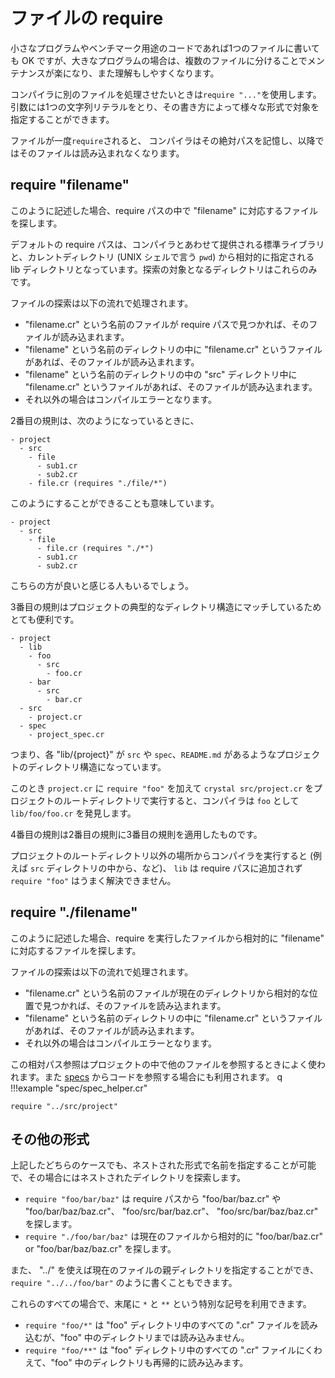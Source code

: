 # ファイルの require

小さなプログラムやベンチマーク用途のコードであれば1つのファイルに書いても OK ですが、大きなプログラムの場合は、複数のファイルに分けることでメンテナンスが楽になり、また理解もしやすくなります。

コンパイラに別のファイルを処理させたいときは`require "..."`を使用します。引数には1つの文字列リテラルをとり、その書き方によって様々な形式で対象を指定することができます。

ファイルが一度`require`されると、 コンパイラはその絶対パスを記憶し、以降ではそのファイルは読み込まれなくなります。

## require "filename"

このように記述した場合、require パスの中で "filename" に対応するファイルを探します。

デフォルトの require パスは、コンパイラとあわせて提供される標準ライブラリと、カレントディレクトリ (UNIX シェルで言う `pwd`) から相対的に指定される lib ディレクトリとなっています。探索の対象となるディレクトリはこれらのみです。

ファイルの探索は以下の流れで処理されます。

* "filename.cr" という名前のファイルが require パスで見つかれば、そのファイルが読み込まれます。
* "filename" という名前のディレクトリの中に "filename.cr" というファイルがあれば、そのファイルが読み込まれます。
* "filename" という名前のディレクトリの中の "src" ディレクトリ中に "filename.cr" というファイルがあれば、そのファイルが読み込まれます。
* それ以外の場合はコンパイルエラーとなります。

2番目の規則は、次のようになっているときに、

```
- project
  - src
    - file
      - sub1.cr
      - sub2.cr
    - file.cr (requires "./file/*")
```

このようにすることができることも意味しています。

```
- project
  - src
    - file
      - file.cr (requires "./*")
      - sub1.cr
      - sub2.cr
```

こちらの方が良いと感じる人もいるでしょう。

3番目の規則はプロジェクトの典型的なディレクトリ構造にマッチしているためとても便利です。

```
- project
  - lib
    - foo
      - src
        - foo.cr
    - bar
      - src
        - bar.cr
  - src
    - project.cr
  - spec
    - project_spec.cr
```

つまり、各 "lib/{project}" が `src` や `spec`、`README.md` があるようなプロジェクトのディレクトリ構造になっています。

このとき `project.cr` に `require "foo"` を加えて `crystal src/project.cr` をプロジェクトのルートディレクトリで実行すると、コンパイラは `foo` として `lib/foo/foo.cr` を発見します。

4番目の規則は2番目の規則に3番目の規則を適用したものです。

プロジェクトのルートディレクトリ以外の場所からコンパイラを実行すると (例えば  `src` ディレクトリの中から、など)、 `lib` は require パスに追加されず `require "foo"` はうまく解決できません。

## require "./filename"

このように記述した場合、require を実行したファイルから相対的に "filename" に対応するファイルを探します。

ファイルの探索は以下の流れで処理されます。

* "filename.cr" という名前のファイルが現在のディレクトリから相対的な位置で見つかれば、そのファイルを読み込まれます。
* "filename" という名前のディレクトリの中に "filename.cr" というファイルがあれば、そのファイルが読み込まれます。
* それ以外の場合はコンパイルエラーとなります。

この相対パス参照はプロジェクトの中で他のファイルを参照するときによく使われます。また [specs](../guides/testing.md) からコードを参照する場合にも利用されます。
q
!!!example "spec/spec_helper.cr"
```crystal
require "../src/project"
```

## その他の形式

上記したどちらのケースでも、ネストされた形式で名前を指定することが可能で、その場合にはネストされたデイレクトリを探索します。

* `require "foo/bar/baz"` は require パスから "foo/bar/baz.cr" や "foo/bar/baz/baz.cr"、 "foo/src/bar/baz.cr"、 "foo/src/bar/baz/baz.cr" を探します。
* `require "./foo/bar/baz"` は現在のファイルから相対的に "foo/bar/baz.cr" or "foo/bar/baz/baz.cr" を探します。

また、 "../" を使えば現在のファイルの親ディレクトリを指定することができ、`require "../../foo/bar"` のように書くこともできます。

これらのすべての場合で、末尾に `*` と `**` という特別な記号を利用できます。

* `require "foo/*"` は "foo" ディレクトリ中のすべての ".cr" ファイルを読み込むが、"foo" 中のディレクトリまでは読み込みません。
* `require "foo/**"` は "foo" ディレクトリ中のすべての ".cr" ファイルにくわえて、"foo" 中のディレクトリも再帰的に読み込みます。
